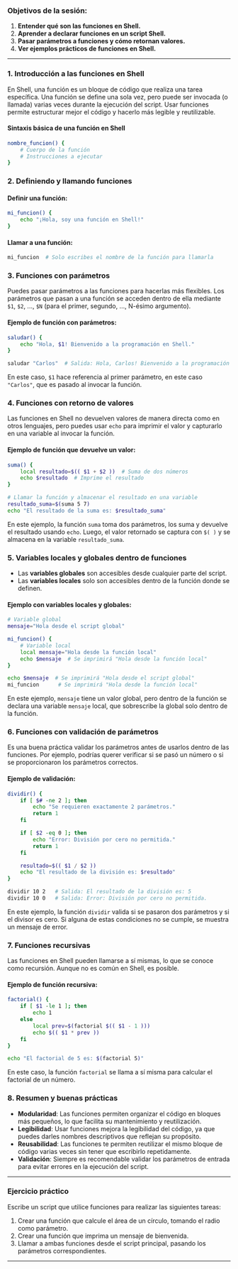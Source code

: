 
### Objetivos de la sesión:
1. **Entender qué son las funciones en Shell.**
2. **Aprender a declarar funciones en un script Shell.**
3. **Pasar parámetros a funciones y cómo retornan valores.**
4. **Ver ejemplos prácticos de funciones en Shell.**

---

### **1. Introducción a las funciones en Shell**

En Shell, una función es un bloque de código que realiza una tarea específica. Una función se define una sola vez, pero puede ser invocada (o llamada) varias veces durante la ejecución del script. Usar funciones permite estructurar mejor el código y hacerlo más legible y reutilizable.

#### **Sintaxis básica de una función en Shell**
```bash
nombre_funcion() {
    # Cuerpo de la función
    # Instrucciones a ejecutar
}
```

### **2. Definiendo y llamando funciones**

#### **Definir una función:**
```bash
mi_funcion() {
    echo "¡Hola, soy una función en Shell!"
}
```

#### **Llamar a una función:**
```bash
mi_funcion  # Solo escribes el nombre de la función para llamarla
```

### **3. Funciones con parámetros**

Puedes pasar parámetros a las funciones para hacerlas más flexibles. Los parámetros que pasan a una función se acceden dentro de ella mediante `$1`, `$2`, ..., `$N` (para el primer, segundo, ..., N-ésimo argumento).

#### **Ejemplo de función con parámetros:**
```bash
saludar() {
    echo "Hola, $1! Bienvenido a la programación en Shell."
}

saludar "Carlos"  # Salida: Hola, Carlos! Bienvenido a la programación en Shell.
```

En este caso, `$1` hace referencia al primer parámetro, en este caso `"Carlos"`, que es pasado al invocar la función.

### **4. Funciones con retorno de valores**

Las funciones en Shell no devuelven valores de manera directa como en otros lenguajes, pero puedes usar `echo` para imprimir el valor y capturarlo en una variable al invocar la función.

#### **Ejemplo de función que devuelve un valor:**

```bash
suma() {
    local resultado=$(( $1 + $2 ))  # Suma de dos números
    echo $resultado  # Imprime el resultado
}

# Llamar la función y almacenar el resultado en una variable
resultado_suma=$(suma 5 7)
echo "El resultado de la suma es: $resultado_suma"
```

En este ejemplo, la función `suma` toma dos parámetros, los suma y devuelve el resultado usando `echo`. Luego, el valor retornado se captura con `$( )` y se almacena en la variable `resultado_suma`.

### **5. Variables locales y globales dentro de funciones**

- Las **variables globales** son accesibles desde cualquier parte del script.
- Las **variables locales** solo son accesibles dentro de la función donde se definen.

#### **Ejemplo con variables locales y globales:**

```bash
# Variable global
mensaje="Hola desde el script global"

mi_funcion() {
    # Variable local
    local mensaje="Hola desde la función local"
    echo $mensaje  # Se imprimirá "Hola desde la función local"
}

echo $mensaje  # Se imprimirá "Hola desde el script global"
mi_funcion      # Se imprimirá "Hola desde la función local"
```

En este ejemplo, `mensaje` tiene un valor global, pero dentro de la función se declara una variable `mensaje` local, que sobrescribe la global solo dentro de la función.

### **6. Funciones con validación de parámetros**

Es una buena práctica validar los parámetros antes de usarlos dentro de las funciones. Por ejemplo, podrías querer verificar si se pasó un número o si se proporcionaron los parámetros correctos.

#### **Ejemplo de validación:**

```bash
dividir() {
    if [ $# -ne 2 ]; then
        echo "Se requieren exactamente 2 parámetros."
        return 1
    fi

    if [ $2 -eq 0 ]; then
        echo "Error: División por cero no permitida."
        return 1
    fi

    resultado=$(( $1 / $2 ))
    echo "El resultado de la división es: $resultado"
}

dividir 10 2   # Salida: El resultado de la división es: 5
dividir 10 0   # Salida: Error: División por cero no permitida.
```

En este ejemplo, la función `dividir` valida si se pasaron dos parámetros y si el divisor es cero. Si alguna de estas condiciones no se cumple, se muestra un mensaje de error.

### **7. Funciones recursivas**

Las funciones en Shell pueden llamarse a sí mismas, lo que se conoce como recursión. Aunque no es común en Shell, es posible.

#### **Ejemplo de función recursiva:**
```bash
factorial() {
    if [ $1 -le 1 ]; then
        echo 1
    else
        local prev=$(factorial $(( $1 - 1 )))
        echo $(( $1 * prev ))
    fi
}

echo "El factorial de 5 es: $(factorial 5)"
```

En este caso, la función `factorial` se llama a sí misma para calcular el factorial de un número.

### **8. Resumen y buenas prácticas**

- **Modularidad**: Las funciones permiten organizar el código en bloques más pequeños, lo que facilita su mantenimiento y reutilización.
- **Legibilidad**: Usar funciones mejora la legibilidad del código, ya que puedes darles nombres descriptivos que reflejan su propósito.
- **Reusabilidad**: Las funciones te permiten reutilizar el mismo bloque de código varias veces sin tener que escribirlo repetidamente.
- **Validación**: Siempre es recomendable validar los parámetros de entrada para evitar errores en la ejecución del script.

---

### **Ejercicio práctico**

Escribe un script que utilice funciones para realizar las siguientes tareas:

1. Crear una función que calcule el área de un círculo, tomando el radio como parámetro.
2. Crear una función que imprima un mensaje de bienvenida.
3. Llamar a ambas funciones desde el script principal, pasando los parámetros correspondientes.

---
